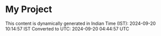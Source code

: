 # My Project

This content is dynamically generated in Indian Time (IST): 2024-09-20 10:14:57 IST
Converted to UTC: 2024-09-20 04:44:57 UTC
